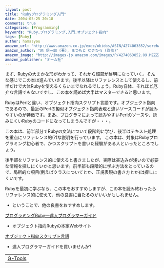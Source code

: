 ```yaml
---
layout: post
title: "Rubyプログラミング入門"
date: 2004-05-25 20:18
comments: true
categories: [Programming]
keywords: "Ruby,プログラミング,入門,オブジェクト指向"
tags: [Ruby]
author: hamasyou
amazon_url: "http://www.amazon.co.jp/exec/obidos/ASIN/4274063852/sorehabooks-22"
amazon_author: "原 信一郎 (著), まつもと ゆきひろ (監修)"
amazon_image: "http://images-jp.amazon.com/images/P/4274063852.09.MZZZZZZZ.jpg"
amazon_publisher: "オーム社"
---
```


まず、Rubyの大まかな形がわかって、それから細部が鮮明になっていく。そんな感じでこの本は進んでいきます。後半以降はリファレンスとして使えるし、前半だけで大体Rubyを使えるくらいまでなれるでしょう。Ruby自体、それほど厄介な言語でもないですし、この本を読めば大半はマスターできると思います。


<!-- more -->

RubyはPerlと違い、オブジェクト指向スクリプト言語です。オブジェクト指向であるので、最近のPerlの擬似オブジェクト指向表現と違いソースコードが読みやすいのが特徴です。まあ、プログラマによって読みやすいPerlのソースや、読みにくいRubyのコードになってしまうんですが・・・。

この本は、前半部分でRubyの文法について段階的に学び、後半はテキスト処理を重点にリファレンス的(?)な説明を行っています。
この本は、対象はRubyプログラミング初心者で、かつスクリプトを書いた経験がある人といったところでしょう。

後半部をリファレンス的に使えると書きましたが、実際は突込みが浅いので必要な情報を探しにくいかと思います。前半部も段階的に学ぶ方法をとっているので、局所的な項目(例えばクラスについてとか、正規表現の書き方とか)は探しにくいです。

Rubyを最初に学ぶなら、この本をおすすめしますが、この本を読み終わったらリファレンス的に使えて、他の良書に当たるのがいいかもしれません。

+ ということで、他の良書をおすすめします。

<a href="http://www.amazon.co.jp/exec/obidos/ASIN/4894714531/sorehabooks-22" rel="external nofollow">プログラミングRuby―達人プログラマーガイド</a>

+ オブジェクト指向Rubyの本家Webサイト

<a href="http://www.ruby-lang.org/ja/" rel="external nofollow">オブジェクト指向スクリプト言語</a>

+ 達人プログラマーガイドを買いませんか?

<div class="rakuten"><table width="400" border="0" cellpadding="5"><tr><td colspan="2"><a href="http://www.amazon.co.jp/exec/obidos/ASIN/4894714531/sorehabooks-22/" rel="external nofollow">G-Tools</a></font><br /></td></tr></table></div>





